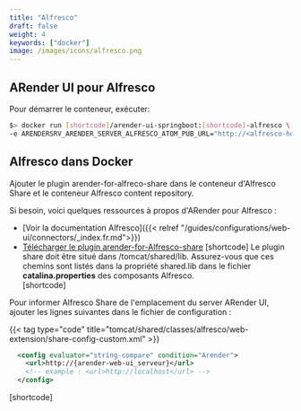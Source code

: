 ```yaml
---
title: "Alfresco"
draft: false
weight: 4
keywords: ["docker"]
image: /images/icons/alfresco.png
---
```


## ARender UI pour Alfresco

Pour démarrer le conteneur, exécuter:

```bash
$> docker run [shortcode]/arender-ui-springboot:[shortcode]-alfresco \
-e ARENDERSRV_ARENDER_SERVER_ALFRESCO_ATOM_PUB_URL="http://<alfresco-host>:<alfresco-port>/alfresco/api/-default-/cmis/versions/1.1/atom"
```

## Alfresco dans Docker

Ajouter le plugin arender-for-alfreco-share dans le conteneur d'Alfresco Share et le conteneur Alfresco content repository.

Si besoin, voici quelques ressources à propos d'ARender pour Alfresco :

- [Voir la documentation Alfresco]({{< relref "/guides/configurations/web-ui/connectors/_index.fr.md">}})
- [Télécharger le plugin arender-for-Alfresco-share](https://artifactory.arondor.cloud/artifactory/webapp/#/artifacts/browse/tree/General/arondor-release/com/arondor/arender/arender-for-alfresco-share-plugin/[shortcode]/arender-for-alfresco-share-plugin-[shortcode].jar)
[shortcode]
Le plugin share doit être situé dans /tomcat/shared/lib. Assurez-vous que ces chemins sont listés dans la propriété shared.lib dans le fichier **catalina.properties** des composants Alfresco.  
[shortcode]

Pour informer Alfresco Share de l'emplacement du server ARender UI, ajouter les lignes suivantes dans le fichier de configuration :

{{< tag type="code"
  title="tomcat/shared/classes/alfresco/web-extension/share-config-custom.xml" >}}

```XML
  <config evaluator="string-compare" condition="Arender">
    <url>http://{arender-web-ui_serveur}</url>
    <!-- example : <url>http://localhost</url> -->
  </config>
```

[shortcode]

